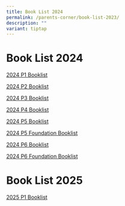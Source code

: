```yaml
---
title: Book List 2024
permalink: /parents-corner/book-list-2023/
description: ""
variant: tiptap
---
```

<h1>Book List 2024</h1>
<p><a href="/files/2024%20p1%20booklist.pdf" rel="noopener noreferrer nofollow" target="_blank">2024 P1 Booklist</a>
</p>
<p><a href="/files/2024%20p2%20booklist.pdf" rel="noopener noreferrer nofollow" target="_blank">2024 P2 Booklist</a>
</p>
<p><a href="/files/2024%20p3%20booklist.pdf" rel="noopener noreferrer nofollow" target="_blank">2024 P3 Booklist</a>
</p>
<p><a href="/files/2024%20p4%20booklist.pdf" rel="noopener noreferrer nofollow" target="_blank">2024 P4 Booklist</a>
</p>
<p><a href="/files/2024%20p5%20booklist.pdf" rel="noopener noreferrer nofollow" target="_blank">2024 P5 Booklist</a>
</p>
<p><a href="/files/2024%20p5fdn%20booklist.pdf" rel="noopener noreferrer nofollow" target="_blank">2024 P5 Foundation Booklist</a>
</p>
<p><a href="/files/2024%20p6%20booklist.pdf" rel="noopener noreferrer nofollow" target="_blank">2024 P6 Booklist</a>
</p>
<p><a href="/files/2024%20p6fdn%20booklist.pdf" rel="noopener noreferrer nofollow" target="_blank">2024 P6 Foundation Booklist</a>
</p>
<h1>Book List 2025</h1>
<p><a href="/files/Parents Corner/Book List 2025/Booklist_P1_2025.pdf" rel="noopener nofollow" target="_blank">2025 P1 Booklist</a>
</p>